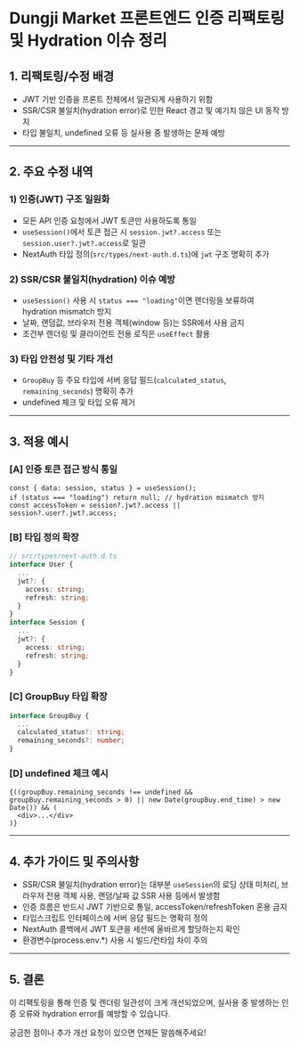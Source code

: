 # Dungji Market 프론트엔드 인증 리팩토링 및 Hydration 이슈 정리

## 1. 리팩토링/수정 배경

- JWT 기반 인증을 프론트 전체에서 일관되게 사용하기 위함
- SSR/CSR 불일치(hydration error)로 인한 React 경고 및 예기치 않은 UI 동작 방지
- 타입 불일치, undefined 오류 등 실사용 중 발생하는 문제 예방

---

## 2. 주요 수정 내역

### 1) 인증(JWT) 구조 일원화
- 모든 API 인증 요청에서 JWT 토큰만 사용하도록 통일
- `useSession()`에서 토큰 접근 시 `session.jwt?.access` 또는 `session.user?.jwt?.access`로 일관
- NextAuth 타입 정의(`src/types/next-auth.d.ts`)에 `jwt` 구조 명확히 추가

### 2) SSR/CSR 불일치(hydration) 이슈 예방
- `useSession()` 사용 시 `status === "loading"`이면 렌더링을 보류하여 hydration mismatch 방지
- 날짜, 랜덤값, 브라우저 전용 객체(window 등)는 SSR에서 사용 금지
- 조건부 렌더링 및 클라이언트 전용 로직은 `useEffect` 활용

### 3) 타입 안전성 및 기타 개선
- `GroupBuy` 등 주요 타입에 서버 응답 필드(`calculated_status`, `remaining_seconds`) 명확히 추가
- undefined 체크 및 타입 오류 제거

---

## 3. 적용 예시

### [A] 인증 토큰 접근 방식 통일
```tsx
const { data: session, status } = useSession();
if (status === "loading") return null; // hydration mismatch 방지
const accessToken = session?.jwt?.access || session?.user?.jwt?.access;
```

### [B] 타입 정의 확장
```ts
// src/types/next-auth.d.ts
interface User {
  ...
  jwt?: {
    access: string;
    refresh: string;
  }
}
interface Session {
  ...
  jwt?: {
    access: string;
    refresh: string;
  }
}
```

### [C] GroupBuy 타입 확장
```ts
interface GroupBuy {
  ...
  calculated_status?: string;
  remaining_seconds?: number;
}
```

### [D] undefined 체크 예시
```tsx
{((groupBuy.remaining_seconds !== undefined && groupBuy.remaining_seconds > 0) || new Date(groupBuy.end_time) > new Date()) && (
  <div>...</div>
)}
```

---

## 4. 추가 가이드 및 주의사항

- SSR/CSR 불일치(hydration error)는 대부분 `useSession`의 로딩 상태 미처리, 브라우저 전용 객체 사용, 랜덤/날짜 값 SSR 사용 등에서 발생함
- 인증 흐름은 반드시 JWT 기반으로 통일, accessToken/refreshToken 혼용 금지
- 타입스크립트 인터페이스에 서버 응답 필드는 명확히 정의
- NextAuth 콜백에서 JWT 토큰을 세션에 올바르게 할당하는지 확인
- 환경변수(process.env.*) 사용 시 빌드/런타임 차이 주의

---

## 5. 결론

이 리팩토링을 통해 인증 및 렌더링 일관성이 크게 개선되었으며, 실사용 중 발생하는 인증 오류와 hydration error를 예방할 수 있습니다.

궁금한 점이나 추가 개선 요청이 있으면 언제든 말씀해주세요!
